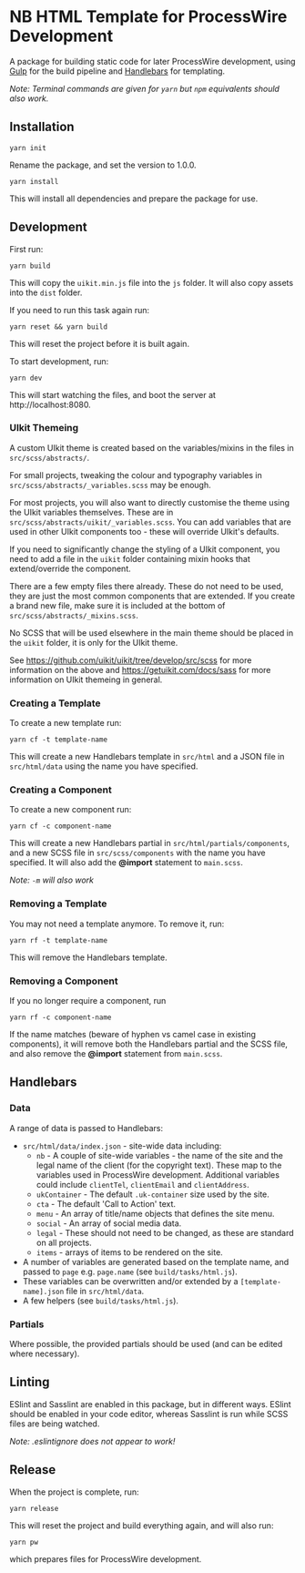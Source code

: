 # NB HTML Template for ProcessWire Development

A package for building static code for later ProcessWire development, using [Gulp](https://gulpjs.com) for the build pipeline and [Handlebars](https://handlebarsjs.com/) for templating.

*Note: Terminal commands are given for `yarn` but `npm` equivalents should also work.*

## Installation

	yarn init

Rename the package, and set the version to 1.0.0.

	yarn install

This will install all dependencies and prepare the package for use.

## Development
First run:

	yarn build

This will copy the `uikit.min.js` file into the `js` folder. It will also copy assets into the `dist` folder.

If you need to run this task again run:

	yarn reset && yarn build

This will reset the project before it is built again.

To start development, run:

	yarn dev

This will start watching the files, and boot the server at http://localhost:8080.

### UIkit Themeing
A custom UIkit theme is created based on the variables/mixins in the files in `src/scss/abstracts/`.

For small projects, tweaking the colour and typography variables in `src/scss/abstracts/_variables.scss` may be enough.

For most projects, you will also want to directly customise the theme using the UIkit variables themselves. These are in `src/scss/abstracts/uikit/_variables.scss`. You can add variables that are used in other UIkit components too - these will override UIkit's defaults.

If you need to significantly change the styling of a UIkit component, you need to add a file in the `uikit` folder containing mixin hooks that extend/override the component.

There are a few empty files there already. These do not need to be used, they are just the most common components that are extended. If you create a brand new file, make sure it is included at the bottom of `src/scss/abstracts/_mixins.scss`.

No SCSS that will be used elsewhere in the main theme should be placed in the `uikit` folder, it is only for the UIkit theme.

See https://github.com/uikit/uikit/tree/develop/src/scss for more information on the above and https://getuikit.com/docs/sass for more information on UIkit themeing in general.

### Creating a Template
To create a new template run:

	yarn cf -t template-name

This will create a new Handlebars template in `src/html` and a JSON file in `src/html/data` using the name you have specified.

### Creating a Component
To create a new component run:

	yarn cf -c component-name

This will create a new Handlebars partial in `src/html/partials/components`, and a new SCSS file in `src/scss/components` with the name you have specified. It will also add the **@import** statement to `main.scss`.

*Note: `-m` will also work*

### Removing a Template
You may not need a template anymore. To remove it, run:

	yarn rf -t template-name

This will remove the Handlebars template.

### Removing a Component
If you no longer require a component, run

	yarn rf -c component-name

If the name matches (beware of hyphen vs camel case in existing components), it will remove both the Handlebars partial and the SCSS file, and also remove the **@import** statement from `main.scss`.

## Handlebars

### Data
A range of data is passed to Handlebars:

* `src/html/data/index.json` - site-wide data including:
	* `nb` - A couple of site-wide variables - the name of the site and the legal name of the client (for the copyright text). These map to the variables used in ProcessWire development. Additional variables could include `clientTel`, `clientEmail` and `clientAddress`.
	* `ukContainer` - The default `.uk-container` size used by the site.
	* `cta` - The default 'Call to Action' text.
	* `menu` - An array of title/name objects that defines the site menu.
	* `social` - An array of social media data.
	* `legal` - These should not need to be changed, as these are standard on all projects.
	* `items` - arrays of items to be rendered on the site.
* A number of variables are generated based on the template name, and passed to `page` e.g. `page.name` (see `build/tasks/html.js`).
* These variables can be overwritten and/or extended by a `[template-name].json` file in `src/html/data`.
* A few helpers (see `build/tasks/html.js`).

### Partials
Where possible, the provided partials should be used (and can be edited where necessary).

## Linting
ESlint and Sasslint are enabled in this package, but in different ways. ESlint should be enabled in your code editor, whereas Sasslint is run while SCSS files are being watched.

*Note: .eslintignore does not appear to work!*

## Release
When the project is complete, run:

	yarn release

This will reset the project and build everything again, and will also run:

	yarn pw

which prepares files for ProcessWire development.
